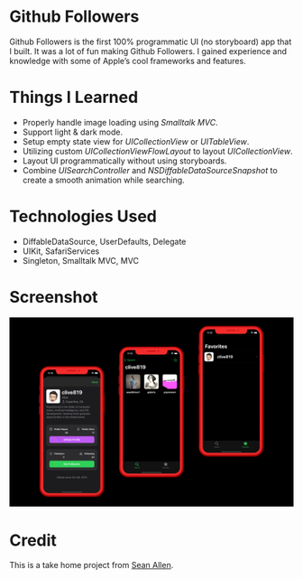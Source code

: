 # Github Followers

Github Followers is the first 100% programmatic UI (no storyboard) app that I built. It was a lot of fun making Github Followers. I  gained experience and knowledge with some of Apple’s cool frameworks and features.

# Things I Learned

-   Properly handle image loading using *Smalltalk MVC*.
-   Support light & dark mode.
-   Setup empty state view for *UICollectionView* or *UITableView*.
-   Utilizing custom *UICollectionViewFlowLayout* to layout *UICollectionView*.
-   Layout UI programmatically without using storyboards.
-   Combine *UISearchController* and *NSDiffableDataSourceSnapshot* to create a smooth animation while searching.

# Technologies Used

-   DiffableDataSource, UserDefaults, Delegate
-   UIKit, SafariServices
-   Singleton, Smalltalk MVC, MVC

# Screenshot

![](Screenshot.jpeg)

# Credit

This is a take home project from [Sean Allen](https://seanallen.teachable.com/p/take-home).